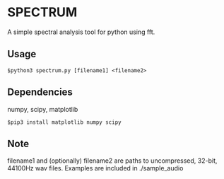 # SPECTRUM

A simple spectral analysis tool for python using fft.

## Usage
```
$python3 spectrum.py [filename1] <filename2>
```
## Dependencies
numpy, scipy, matplotlib
```
$pip3 install matplotlib numpy scipy
```

## Note 
filename1 and (optionally) filename2 are paths to uncompressed, 32-bit, 44100Hz wav files. Examples are included in ./sample_audio

